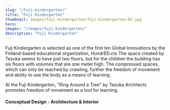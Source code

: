```yaml
---
slug: "/fuji-kindergarten/"
title: "Fuji Kindergarten"
thumbnail: images/fuji-kindergarten/fuji-kindergarten-02.jpg
hero:
images: "/images/fuji-kindergarten/"
description: "Fuji Kindergarten"
---
```


Fuji Kindergarten is selected as one of the first ten Global Innovations by the Finland-based educational organization, HundrED.cts
The space created by Tezuka seems to have just two floors, but for the children the building has six floors with volumes that are one meter high. The compressed spaces, which can only be reached by crawling, further the freedom of movement and ability to use the body as a means of learning.

At the Fuji Kindergarten, "Ring Around a Tree" by Tezuka Architects promotes freedom of movement as a tool for learning.

#### Conceptual Design - Architecture & Interior

